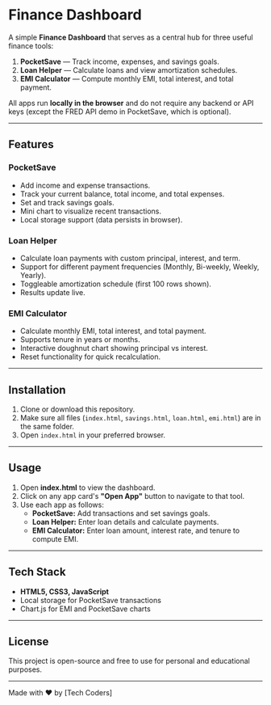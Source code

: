 # Finance Dashboard

A simple **Finance Dashboard** that serves as a central hub for three useful finance tools:

1. **PocketSave** — Track income, expenses, and savings goals.  
2. **Loan Helper** — Calculate loans and view amortization schedules.  
3. **EMI Calculator** — Compute monthly EMI, total interest, and total payment.

All apps run **locally in the browser** and do not require any backend or API keys (except the FRED API demo in PocketSave, which is optional).

---

## Features

### PocketSave
- Add income and expense transactions.
- Track your current balance, total income, and total expenses.
- Set and track savings goals.
- Mini chart to visualize recent transactions.
- Local storage support (data persists in browser).

### Loan Helper
- Calculate loan payments with custom principal, interest, and term.
- Support for different payment frequencies (Monthly, Bi-weekly, Weekly, Yearly).
- Toggleable amortization schedule (first 100 rows shown).
- Results update live.

### EMI Calculator
- Calculate monthly EMI, total interest, and total payment.
- Supports tenure in years or months.
- Interactive doughnut chart showing principal vs interest.
- Reset functionality for quick recalculation.

---

## Installation

1. Clone or download this repository.
2. Make sure all files (`index.html`, `savings.html`, `loan.html`, `emi.html`) are in the same folder.
3. Open `index.html` in your preferred browser.

---

## Usage

1. Open **index.html** to view the dashboard.
2. Click on any app card's **"Open App"** button to navigate to that tool.
3. Use each app as follows:
   - **PocketSave:** Add transactions and set savings goals.
   - **Loan Helper:** Enter loan details and calculate payments.
   - **EMI Calculator:** Enter loan amount, interest rate, and tenure to compute EMI.

---

## Tech Stack

- **HTML5, CSS3, JavaScript**
- Local storage for PocketSave transactions
- Chart.js for EMI and PocketSave charts

---

## License

This project is open-source and free to use for personal and educational purposes.

---

Made with ♥ by [Tech Coders]



